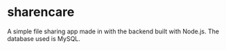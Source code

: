 sharencare
==========

A simple file sharing app made in with the backend built with Node.js.
The database used is MySQL.
